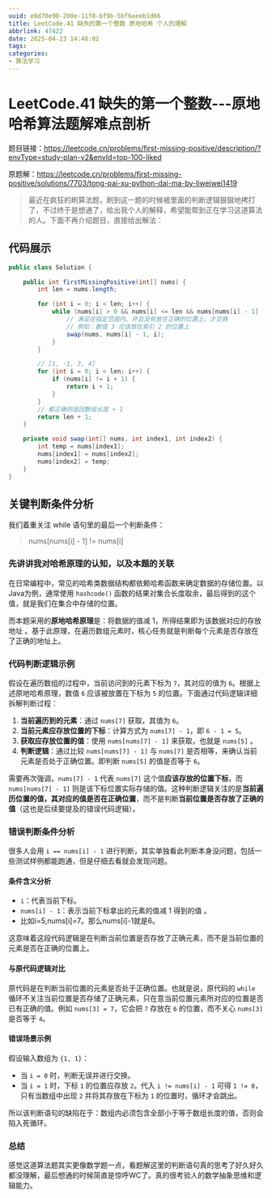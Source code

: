 ```yaml
---
uuid: e6d70e90-200e-11f0-bf9b-5bf6eeeb1d66
title: LeetCode.41 缺失的第一个整数 原地哈希 个人的理解
abbrlink: 47422
date: 2025-04-23 14:48:02
tags:
categories:
- 算法学习
---
```

# LeetCode.41 缺失的第一个整数---原地哈希算法题解难点剖析

题目链接：https://leetcode.cn/problems/first-missing-positive/description/?envType=study-plan-v2&envId=top-100-liked

原题解：https://leetcode.cn/problems/first-missing-positive/solutions/7703/tong-pai-xu-python-dai-ma-by-liweiwei1419

>最近在疯狂的刷算法题，刷到这一题的时候被里面的判断逻辑狠狠地拷打了，不过终于是想通了，给出我个人的解释，希望能帮到正在学习这道算法的人。下面不再介绍题目，直接给出解法：

## 代码展示
```java
public class Solution {

    public int firstMissingPositive(int[] nums) {
        int len = nums.length;

        for (int i = 0; i < len; i++) {
            while (nums[i] > 0 && nums[i] <= len && nums[nums[i] - 1] != nums[i]) {
                // 满足在指定范围内、并且没有放在正确的位置上，才交换
                // 例如：数值 3 应该放在索引 2 的位置上
                swap(nums, nums[i] - 1, i);
            }
        }

        // [1, -1, 3, 4]
        for (int i = 0; i < len; i++) {
            if (nums[i] != i + 1) {
                return i + 1;
            }
        }
        // 都正确则返回数组长度 + 1
        return len + 1;
    }

    private void swap(int[] nums, int index1, int index2) {
        int temp = nums[index1];
        nums[index1] = nums[index2];
        nums[index2] = temp;
    }
}
```
## 关键判断条件分析
我们着重关注 while 语句里的最后一个判断条件：


>nums[nums[i] - 1] != nums[i]

### 先讲讲我对哈希原理的认知，以及本题的关联
在日常编程中，常见的哈希类数据结构都依赖哈希函数来确定数据的存储位置。以Java为例，通常使用 `hashcode()` 函数的结果对集合长度取余，最后得到的这个值，就是我们在集合中存储的位置。

而本题采用的**原地哈希原理**是：将数据的值减 1，所得结果即为该数据对应的存放地址 。基于此原理，在遍历数组元素时，核心任务就是判断每个元素是否存放在了正确的地址上。

### 代码判断逻辑示例
假设在遍历数组的过程中，当前访问到的元素下标为 `7`，其对应的值为 `6`。根据上述原地哈希原理，数值 `6` 应该被放置在下标为 `5` 的位置。下面通过代码逻辑详细拆解判断过程：
1. **当前遍历到的元素**：通过 `nums[7]` 获取，其值为 `6`。
2. **当前元素应存放位置的下标**：计算方式为 `nums[7] - 1`，即 `6 - 1 = 5`。
3. **获取应存放位置的值**：使用 `nums[nums[7] - 1]` 来获取，也就是 `nums[5]` 。
4. **判断逻辑**：通过比较 `nums[nums[7] - 1]` 与 `nums[7]` 是否相等，来确认当前元素是否处于正确位置。即判断 `nums[5]` 的值是否等于 `6`。

需要再次强调，`nums[7] - 1` 代表 `nums[7]` 这个值**应该存放的位置下标**，而 `nums[nums[7] - 1]` 则是该下标位置实际存储的值。这种判断逻辑关注的是**当前遍历位置的值，其对应的值是否在正确位置**，而不是判断**当前位置是否存放了正确的值**（这也是后续要提及的错误代码逻辑）。

### 错误判断条件分析
很多人会用 `i == nums[i] - 1` 进行判断，其实单独看此判断本身没问题，包括一些测试样例都能跑通，但是仔细去看就会发现问题。

#### 条件含义分析
- `i`：代表当前下标。
- `nums[i] - 1`：表示当前下标拿出的元素的值减 1 得到的值 。
- 比如i=5,nums[i]=7。那么nums[i]-1就是6。

这意味着这段代码逻辑是在判断当前位置是否存放了正确元素，而不是当前位置的元素是否在正确的位置上。

#### 与原代码逻辑对比
原代码是在判断当前位置的元素是否处于正确位置。也就是说，原代码的 `while` 循环不关注当前位置是否存储了正确元素，只在意当前位置元素所对应的位置是否已有正确的值。例如 `nums[3] = 7`，它会把 `7` 存放在 `6` 的位置，而不关心 `nums[3]` 是否等于 `4`。

#### 错误场景示例
假设输入数组为 `{1, 1}`：
- 当 `i = 0` 时，判断无误并进行交换。
- 当 `i = 1` 时，下标 `1` 的位置应存放 `2`。代入 `i != nums[i] - 1` 可得 `1 != 0`，只有当数组中出现 `2` 并将其存放在下标为 `1` 的位置时，循环才会跳出。

所以该判断语句的缺陷在于：数组内必须包含全部小于等于数组长度的值，否则会陷入死循环。

### 总结
感觉这道算法题其实更像数学题一点，看题解这里的判断语句真的思考了好久好久都没理解，最后想通的时候简直是惊呼WC了。真的很考验人的数学抽象思维和逻辑能力。